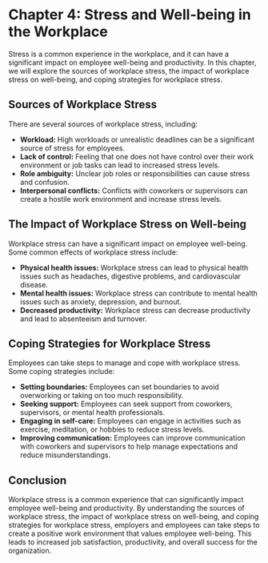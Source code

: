 Chapter 4: Stress and Well-being in the Workplace
=================================================

Stress is a common experience in the workplace, and it can have a significant impact on employee well-being and productivity. In this chapter, we will explore the sources of workplace stress, the impact of workplace stress on well-being, and coping strategies for workplace stress.

Sources of Workplace Stress
---------------------------

There are several sources of workplace stress, including:

* **Workload:** High workloads or unrealistic deadlines can be a significant source of stress for employees.
* **Lack of control:** Feeling that one does not have control over their work environment or job tasks can lead to increased stress levels.
* **Role ambiguity:** Unclear job roles or responsibilities can cause stress and confusion.
* **Interpersonal conflicts:** Conflicts with coworkers or supervisors can create a hostile work environment and increase stress levels.

The Impact of Workplace Stress on Well-being
--------------------------------------------

Workplace stress can have a significant impact on employee well-being. Some common effects of workplace stress include:

* **Physical health issues:** Workplace stress can lead to physical health issues such as headaches, digestive problems, and cardiovascular disease.
* **Mental health issues:** Workplace stress can contribute to mental health issues such as anxiety, depression, and burnout.
* **Decreased productivity:** Workplace stress can decrease productivity and lead to absenteeism and turnover.

Coping Strategies for Workplace Stress
--------------------------------------

Employees can take steps to manage and cope with workplace stress. Some coping strategies include:

* **Setting boundaries:** Employees can set boundaries to avoid overworking or taking on too much responsibility.
* **Seeking support:** Employees can seek support from coworkers, supervisors, or mental health professionals.
* **Engaging in self-care:** Employees can engage in activities such as exercise, meditation, or hobbies to reduce stress levels.
* **Improving communication:** Employees can improve communication with coworkers and supervisors to help manage expectations and reduce misunderstandings.

Conclusion
----------

Workplace stress is a common experience that can significantly impact employee well-being and productivity. By understanding the sources of workplace stress, the impact of workplace stress on well-being, and coping strategies for workplace stress, employers and employees can take steps to create a positive work environment that values employee well-being. This leads to increased job satisfaction, productivity, and overall success for the organization.
